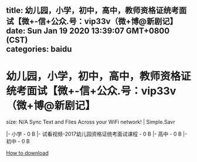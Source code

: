 
title: 幼儿园，小学，初中，高中，教师资格证统考面试【微+-信+公众.号：vip33v（微+博@新剧记】
date: Sun Jan 19 2020 13:39:07 GMT+0800 (CST)    
categories: baidu
---

# 幼儿园，小学，初中，高中，教师资格证统考面试【微+-信+公众.号：vip33v（微+博@新剧记】
size: N/A
 Sync Text and Files Across your WiFi network! | Simple.Savr
 
|- 小学 - 0 B
|- 试看视频-2017幼儿园资格证统考面试课程 - 0 B
|- 高中 - 0 B
|- 初中 - 0 B

[How to download](https://bpcam.bemobtrk.com/go/2ceec3aa-1ca2-46d6-b9ff-aaa5c184517c?jno=2538)